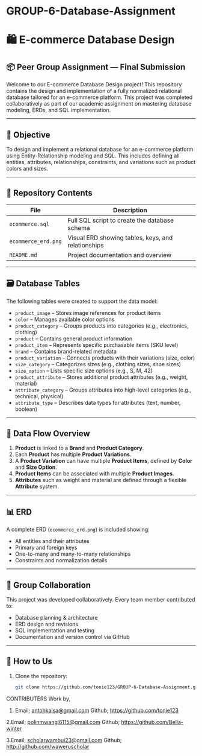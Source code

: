 # GROUP-6-Database-Assignment
# 🛍️ E-commerce Database Design

## 📦 Peer Group Assignment — Final Submission

Welcome to our E-commerce Database Design project! This repository contains the design and implementation of a fully normalized relational database tailored for an e-commerce platform. This project was completed collaboratively as part of our academic assignment on mastering database modeling, ERDs, and SQL implementation.

---

## 🎯 Objective

To design and implement a relational database for an e-commerce platform using Entity-Relationship modeling and SQL. This includes defining all entities, attributes, relationships, constraints, and variations such as product colors and sizes.

---

## 📁 Repository Contents

| File | Description |
|------|-------------|
| `ecommerce.sql` | Full SQL script to create the database schema |
| `ecommerce_erd.png` | Visual ERD showing tables, keys, and relationships |
| `README.md` | Project documentation and overview |

---

## 🗃️ Database Tables

The following tables were created to support the data model:

- `product_image` – Stores image references for product items
- `color` – Manages available color options
- `product_category` – Groups products into categories (e.g., electronics, clothing)
- `product` – Contains general product information
- `product_item` – Represents specific purchasable items (SKU level)
- `brand` – Contains brand-related metadata
- `product_variation` – Connects products with their variations (size, color)
- `size_category` – Categorizes sizes (e.g., clothing sizes, shoe sizes)
- `size_option` – Lists specific size options (e.g., S, M, 42)
- `product_attribute` – Stores additional product attributes (e.g., weight, material)
- `attribute_category` – Groups attributes into high-level categories (e.g., technical, physical)
- `attribute_type` – Describes data types for attributes (text, number, boolean)

---

## 🔄 Data Flow Overview

1. **Product** is linked to a **Brand** and **Product Category**.
2. Each **Product** has multiple **Product Variations**.
3. A **Product Variation** can have multiple **Product Items**, defined by **Color** and **Size Option**.
4. **Product Items** can be associated with multiple **Product Images**.
5. **Attributes** such as weight and material are defined through a flexible **Attribute** system.

---

## 📊 ERD

A complete ERD (`ecommerce_erd.png`) is included showing:

- All entities and their attributes
- Primary and foreign keys
- One-to-many and many-to-many relationships
- Constraints and normalization details

---

## 🤝 Group Collaboration

This project was developed collaboratively. Every team member contributed to:

- Database planning & architecture
- ERD design and revisions
- SQL implementation and testing
- Documentation and version control via GitHub

---

## 📂 How to Us
1. Clone the repository:
   ```bash
   git clone https://github.com/tonie123/GROUP-6-Database-Assignment.git

CONTRIBUTERS
Work by,
1. Email; antohkaisa@gmail.com
   Github; https://github.com/tonie123 

2.Email; polinmwangi6115@gmail.com
  Github; https://github.com/Bella-winter
  
3.Email; scholarwambui23@gmail.com
  Github; http://github.com/waweruscholar